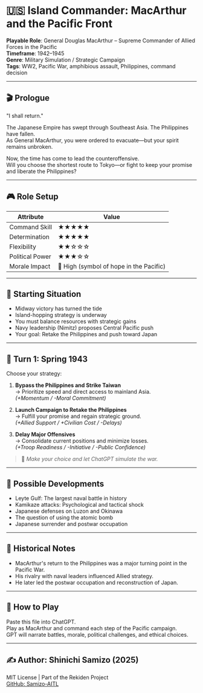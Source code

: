 # 🇺🇸 Island Commander: MacArthur and the Pacific Front

**Playable Role**: General Douglas MacArthur – Supreme Commander of Allied Forces in the Pacific  
**Timeframe**: 1942–1945  
**Genre**: Military Simulation / Strategic Campaign  
**Tags**: WW2, Pacific War, amphibious assault, Philippines, command decision

---

## 🎬 Prologue

"I shall return."

The Japanese Empire has swept through Southeast Asia. The Philippines have fallen.  
As General MacArthur, you were ordered to evacuate—but your spirit remains unbroken.

Now, the time has come to lead the counteroffensive.  
Will you choose the shortest route to Tokyo—or fight to keep your promise and liberate the Philippines?

---

## 🎮 Role Setup

| Attribute       | Value |
|----------------|-------|
| Command Skill   | ★★★★★ |
| Determination   | ★★★★★ |
| Flexibility     | ★★☆☆☆ |
| Political Power | ★★★☆☆ |
| Morale Impact   | 🔺 High (symbol of hope in the Pacific)

---

## 📍 Starting Situation

- Midway victory has turned the tide
- Island-hopping strategy is underway
- You must balance resources with strategic gains
- Navy leadership (Nimitz) proposes Central Pacific push
- Your goal: Retake the Philippines and push toward Japan

---

## 🔁 Turn 1: Spring 1943

Choose your strategy:

1. **Bypass the Philippines and Strike Taiwan**  
   → Prioritize speed and direct access to mainland Asia.  
   *(+Momentum / -Moral Commitment)*

2. **Launch Campaign to Retake the Philippines**  
   → Fulfill your promise and regain strategic ground.  
   *(+Allied Support / +Civilian Cost / -Delays)*

3. **Delay Major Offensives**  
   → Consolidate current positions and minimize losses.  
   *(+Troop Readiness / -Initiative / -Public Confidence)*

> 💬 _Make your choice and let ChatGPT simulate the war._

---

## 🔄 Possible Developments

- Leyte Gulf: The largest naval battle in history
- Kamikaze attacks: Psychological and tactical shock
- Japanese defenses on Luzon and Okinawa
- The question of using the atomic bomb
- Japanese surrender and postwar occupation

---

## 🧠 Historical Notes

- MacArthur's return to the Philippines was a major turning point in the Pacific War.
- His rivalry with naval leaders influenced Allied strategy.
- He later led the postwar occupation and reconstruction of Japan.

---

## 📘 How to Play

Paste this file into ChatGPT.  
Play as MacArthur and command each step of the Pacific campaign.  
GPT will narrate battles, morale, political challenges, and ethical choices.

---

## ✍️ Author: Shinichi Samizo (2025)  
MIT License | Part of the Rekiden Project  
[GitHub: Samizo-AITL](https://github.com/Samizo-AITL)
